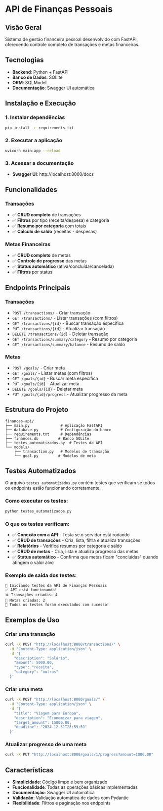 # API de Finanças Pessoais

## Visão Geral

Sistema de gestão financeira pessoal desenvolvido com FastAPI, oferecendo controle completo de transações e metas financeiras.

## Tecnologias

- **Backend**: Python + FastAPI
- **Banco de Dados**: SQLite
- **ORM**: SQLModel
- **Documentação**: Swagger UI automática

## Instalação e Execução

### 1. Instalar dependências
```bash
pip install -r requirements.txt
```

### 2. Executar a aplicação
```bash
uvicorn main:app --reload
```

### 3. Acessar a documentação
- **Swagger UI**: http://localhost:8000/docs

## Funcionalidades

### Transações
- ✅ **CRUD completo** de transações
- ✅ **Filtros** por tipo (receita/despesa) e categoria
- ✅ **Resumo por categoria** com totais
- ✅ **Cálculo de saldo** (receitas - despesas)

### Metas Financeiras
- ✅ **CRUD completo** de metas
- ✅ **Controle de progresso** das metas
- ✅ **Status automático** (ativa/concluída/cancelada)
- ✅ **Filtros** por status

## Endpoints Principais

### Transações
- `POST /transactions/` - Criar transação
- `GET /transactions/` - Listar transações (com filtros)
- `GET /transactions/{id}` - Buscar transação específica
- `PUT /transactions/{id}` - Atualizar transação
- `DELETE /transactions/{id}` - Deletar transação
- `GET /transactions/summary/category` - Resumo por categoria
- `GET /transactions/summary/balance` - Resumo de saldo

### Metas
- `POST /goals/` - Criar meta
- `GET /goals/` - Listar metas (com filtros)
- `GET /goals/{id}` - Buscar meta específica
- `PUT /goals/{id}` - Atualizar meta
- `DELETE /goals/{id}` - Deletar meta
- `PUT /goals/{id}/progress` - Atualizar progresso da meta

## Estrutura do Projeto

```
finances-api/
├── main.py              # Aplicação FastAPI
├── database.py          # Configuração do banco
├── requirements.txt     # Dependências
├── finances.db         # Banco SQLite
├── testes_automatizados.py  # Testes da API
└── models/
    ├── transaction.py   # Modelos de transação
    └── goal.py         # Modelos de meta
```

## Testes Automatizados

O arquivo `testes_automatizados.py` contém testes que verificam se todos os endpoints estão funcionando corretamente.

### Como executar os testes:
```bash
python testes_automatizados.py
```

### O que os testes verificam:
- ✅ **Conexão com a API** - Testa se o servidor está rodando
- ✅ **CRUD de transações** - Cria, lista, filtra e atualiza transações
- ✅ **Relatórios** - Verifica resumos por categoria e saldo
- ✅ **CRUD de metas** - Cria, lista e atualiza progresso das metas
- ✅ **Status automático** - Confirma que metas ficam "concluídas" quando atingem o valor alvo

### Exemplo de saída dos testes:
```
🚀 Iniciando testes da API de Finanças Pessoais
✅ API está funcionando!
📊 Transações criadas: 4
🎯 Metas criadas: 2
🎉 Todos os testes foram executados com sucesso!
```

## Exemplos de Uso

### Criar uma transação
```bash
curl -X POST "http://localhost:8000/transactions/" \
  -H "Content-Type: application/json" \
  -d '{
    "description": "Salário",
    "amount": 5000.00,
    "type": "receita",
    "category": "outros"
  }'
```

### Criar uma meta
```bash
curl -X POST "http://localhost:8000/goals/" \
  -H "Content-Type: application/json" \
  -d '{
    "title": "Viagem para Europa",
    "description": "Economizar para viagem",
    "target_amount": 15000.00,
    "deadline": "2024-12-31T23:59:59"
  }'
```

### Atualizar progresso de uma meta
```bash
curl -X PUT "http://localhost:8000/goals/1/progress?amount=1000.00"
```

## Características

- **Simplicidade**: Código limpo e bem organizado
- **Funcionalidade**: Todas as operações básicas implementadas
- **Documentação**: Swagger UI automática
- **Validação**: Validação automática de dados com Pydantic
- **Flexibilidade**: Filtros e paginação nos endpoints

